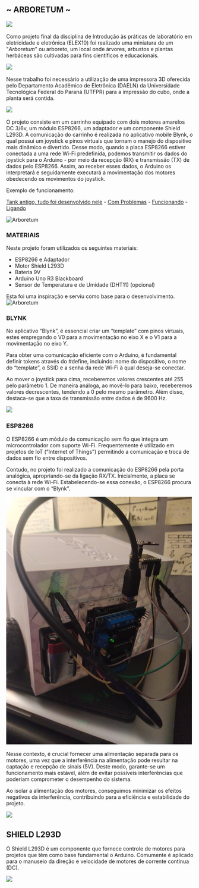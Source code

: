 ## ~ ARBORETUM ~
<img src="https://github.com/NicolasAuersvalt/UTFPR/blob/main/1%20Periodo/Lab_Eletr%C3%B4nica/Arboretum/Images/ArboretumFrontal.jpg">

Como projeto final da disciplina de Introdução às práticas de laboratório em eletricidade e eletrônica (ELEX10) foi realizado uma miniatura de um "_Arboretum_" ou arboreto, um local onde árvores, arbustos e plantas herbáceas são cultivadas para fins científicos e educacionais.

<img src="https://github.com/NicolasAuersvalt/UTFPR/blob/main/1%20Periodo/Lab_Eletr%C3%B4nica/Arboretum/Images/ArboretumLado.jpg">

Nesse trabalho foi necessário a utilização de uma impressora 3D oferecida pelo Departamento Acadêmico de Eletrônica (DAELN) da Universidade Tecnológica Federal do Paraná (UTFPR) para a impressão do cubo, onde a planta será contida.

<img src="https://github.com/NicolasAuersvalt/UTFPR/blob/2eb441e0e0f74838bcb88f7f56b793e0add985bb/1%20Periodo/Lab_Eletr%C3%B4nica/Arboretum/Images/Ligado1.jpeg" width="500">

O projeto consiste em um carrinho equipado com dois motores amarelos DC 3/6v, um módulo ESP8266, um adaptador e um componente Shield L293D. A comunicação do carrinho é realizada no aplicativo mobile Blynk, o qual possui um joystick e pinos virtuais que tornam o manejo do dispositivo mais dinâmico e divertido. Desse modo, quando a placa ESP8266 estiver conectada a uma rede Wi-Fi predefinida, podemos transmitir os dados do joystick para o Arduino - por meio da recepção (RX) e transmissão (TX) de dados pelo ESP8266. Assim, ao receber esses dados, o Arduino os interpretará e seguidamente executará a movimentação dos motores obedecendo os movimentos do joystick.

Exemplo de funcionamento:

[Tank antigo, tudo foi desenvolvido nele](https://youtu.be/343yUzrjcDY) -
[Com Problemas](https://youtu.be/MywrVtYvrxg) -
[Funcionando](https://www.youtube.com/watch?v=djULl-QYb-8) -
[Ligando](https://youtube.com/shorts/QOh1b2ECXVc)<br>

<img src="https://github.com/NicolasAuersvalt/UTFPR/blob/2eb441e0e0f74838bcb88f7f56b793e0add985bb/1%20Periodo/Lab_Eletr%C3%B4nica/Arboretum/Images/Arboretum.PNG" alt="Arboretum">

### MATERIAIS

Neste projeto foram utilizados os seguintes materiais:

- ESP8266 e Adaptador
- Motor Shield L293D
- Bateria 9V
- Arduino Uno R3 Blackboard
- Sensor de Temperatura e de Umidade (DHT11) (opcional)

Esta foi uma inspiração e serviu como base para o desenvolvimento.
<img src="https://github.com/NicolasAuersvalt/UTFPR/blob/2eb441e0e0f74838bcb88f7f56b793e0add985bb/1%20Periodo/Lab_Eletr%C3%B4nica/Arboretum/Images/Projeto.PNG" alt="Arboretum">

### BLYNK

No aplicativo “Blynk”, é essencial criar um “template” com pinos virtuais, estes empregando o V0 para a movimentação no eixo X e o V1 para a movimentação no eixo Y.

Para obter uma comunicação eficiente com o Arduino, é fundamental definir tokens através do #define, incluindo: nome do dispositivo, o nome do “template”, o SSID e a senha da rede Wi-Fi à qual deseja-se conectar.

Ao mover o joystick para cima, receberemos valores crescentes até 255 pelo parâmetro 1. De maneira análoga, ao movê-lo para baixo, receberemos valores decrescentes, tendendo a 0 pelo mesmo parâmetro. Além disso, destaca-se que a taxa de transmissão entre dados é de 9600 Hz.

<img src="https://github.com/NicolasAuersvalt/UTFPR/blob/2eb441e0e0f74838bcb88f7f56b793e0add985bb/1%20Periodo/Lab_Eletr%C3%B4nica/Arboretum/Images/Diagrama.PNG">

### ESP8266

O ESP8266 é um módulo de comunicação sem fio que integra um microcontrolador com suporte Wi-Fi. Frequentemente é utilizado em projetos de IoT (“Internet of Things”) permitindo a comunicação e troca de dados sem fio entre dispositivos.

Contudo, no projeto foi realizado a comunicação do ESP8266 pela porta analógica, apropriando-se da ligação RX/TX. Inicialmente, a placa se conecta à rede Wi-Fi. Estabelecendo-se essa conexão, o ESP8266 procura se vincular com o “Blynk”.

<img src="https://github.com/NicolasAuersvalt/UTFPR/blob/2eb441e0e0f74838bcb88f7f56b793e0add985bb/1%20Periodo/Lab_Eletr%C3%B4nica/Arboretum/Images/Trás.jpeg" width="500">

Nesse contexto, é crucial fornecer uma alimentação separada para os motores, uma vez que a interferência na alimentação pode resultar na captação e recepção de sinais (5V). Deste modo, garante-se um funcionamento mais estável, além de evitar possíveis interferências que poderiam comprometer o desempenho do sistema.

Ao isolar a alimentação dos motores, conseguimos minimizar os efeitos negativos da interferência, contribuindo para a eficiência e estabilidade do projeto.

<img src="https://github.com/NicolasAuersvalt/UTFPR/blob/2eb441e0e0f74838bcb88f7f56b793e0add985bb/1%20Periodo/Lab_Eletr%C3%B4nica/Arboretum/Images/Led.jpeg" width="500">

## SHIELD L293D

O Shield L293D é um componente que fornece controle de motores para projetos que têm como base fundamental o Arduino. Comumente é aplicado para o manuseio da direção e velocidade de motores de corrente contínua (DC).

<img src="https://github.com/NicolasAuersvalt/UTFPR/blob/2eb441e0e0f74838bcb88f7f56b793e0add985bb/1%20Periodo/Lab_Eletr%C3%B4nica/Arboretum/Images/Cima.jpeg" width="500">
